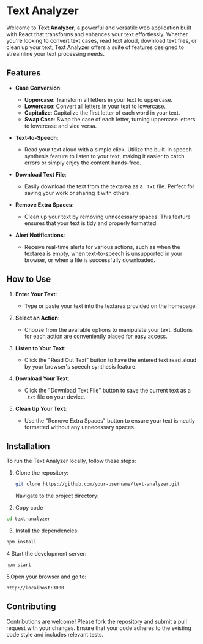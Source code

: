 # Text Analyzer

Welcome to **Text Analyzer**, a powerful and versatile web application built with React that transforms and enhances your text effortlessly. Whether you're looking to convert text cases, read text aloud, download text files, or clean up your text, Text Analyzer offers a suite of features designed to streamline your text processing needs.

## Features

- **Case Conversion**:
  - **Uppercase**: Transform all letters in your text to uppercase.
  - **Lowercase**: Convert all letters in your text to lowercase.
  - **Capitalize**: Capitalize the first letter of each word in your text.
  - **Swap Case**: Swap the case of each letter, turning uppercase letters to lowercase and vice versa.

- **Text-to-Speech**:
  - Read your text aloud with a simple click. Utilize the built-in speech synthesis feature to listen to your text, making it easier to catch errors or simply enjoy the content hands-free.

- **Download Text File**:
  - Easily download the text from the textarea as a `.txt` file. Perfect for saving your work or sharing it with others.

- **Remove Extra Spaces**:
  - Clean up your text by removing unnecessary spaces. This feature ensures that your text is tidy and properly formatted.

- **Alert Notifications**:
  - Receive real-time alerts for various actions, such as when the textarea is empty, when text-to-speech is unsupported in your browser, or when a file is successfully downloaded.

## How to Use

1. **Enter Your Text**:
   - Type or paste your text into the textarea provided on the homepage.

2. **Select an Action**:
   - Choose from the available options to manipulate your text. Buttons for each action are conveniently placed for easy access.

3. **Listen to Your Text**:
   - Click the "Read Out Text" button to have the entered text read aloud by your browser's speech synthesis feature.

4. **Download Your Text**:
   - Click the "Download Text File" button to save the current text as a `.txt` file on your device.

5. **Clean Up Your Text**:
   - Use the "Remove Extra Spaces" button to ensure your text is neatly formatted without any unnecessary spaces.

## Installation

To run the Text Analyzer locally, follow these steps:

1. Clone the repository:
   ```sh
   git clone https://github.com/your-username/text-analyzer.git
   ```
   Navigate to the project directory:


2. Copy code
```sh
cd text-analyzer
```

3. Install the dependencies:

```sh
npm install
```

4 Start the development server:

```sh
npm start
```
5.Open your browser and go to:

```link
http://localhost:3000
```
## Contributing

Contributions are welcome! Please fork the repository and submit a pull request with your changes. Ensure that your code adheres to the existing code style and includes relevant tests.
